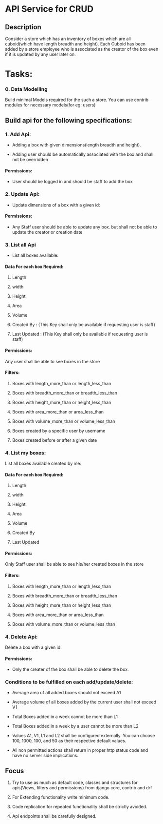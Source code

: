 # API Service for CRUD 


## Description

Consider a store which has an inventory of boxes which are all cuboid(which have length breadth and height). Each Cuboid has been added by a store employee who is associated as the creator of the box even if it is updated by any user later on. 


# Tasks:

### 0. Data Modelling

Build minimal Models required for the such a store. You can use contrib modules for necessary models(for eg: users)


## Build api for the following specifications:

### 1. Add Api: 

- Adding a box with given dimensions(length breadth and height). 

- Adding user should be automatically associated with the box and shall not be overridden

#### Permissions:

- User should be logged in and should be staff to add the box


### 2. Update Api:

- Update dimensions of a box with a given id:

#### Permissions:

- Any Staff user should be able to update any box. but shall not be able to update the creator or creation date


### 3. List all Api

- List all boxes available:

#### Data For each box Required:

1. Length

2. width

3. Height

4. Area

5. Volume

6. Created By :  (This Key shall only be available if requesting user is staff)

7. Last Updated :  (This Key shall only be available if requesting user is staff)

#### Permissions:

Any user shall be able to see boxes in the store

#### Filters:

1. Boxes with length_more_than or length_less_than

2. Boxes with breadth_more_than or breadth_less_than

3. Boxes with height_more_than or height_less_than

4. Boxes with area_more_than or area_less_than

5. Boxes with volume_more_than or volume_less_than

6. Boxes created by a specific user by username

7. Boxes created before or after a given date

### 4. List my boxes:

List all boxes available created by me:

#### Data For each box Required:

1. Length

2. width

3. Height

4. Area

5. Volume

6. Created By

7. Last Updated

#### Permissions:

Only Staff user shall be able to see his/her created boxes in the store

#### Filters:

1. Boxes with length_more_than or length_less_than

2. Boxes with breadth_more_than or breadth_less_than

3. Boxes with height_more_than or height_less_than

4. Boxes with area_more_than or area_less_than

5. Boxes with volume_more_than or volume_less_than


### 4. Delete Api:

Delete a box with a given id: 

#### Permissions:

- Only the creater of the box shall be able to delete the box.


### Conditions to be fulfilled on each add/update/delete:

- Average area of all added boxes should not exceed A1

- Average volume of all boxes added by the current user shall not exceed V1

- Total Boxes added in a week cannot be more than L1

- Total Boxes added in a week by a user cannot be more than L2

- Values A1, V1, L1 and L2 shall be configured externally. You can choose 100, 1000, 100, and 50 as their respective default values.


- All non permitted actions shall return in proper http status code and have no server side implications.


## Focus

1. Try to use as much as default code, classes and structures for apis(Views, filters and permissions) from django core, contrib and drf

2. For Extending functionality write minimum code.

3. Code replication for repeated functionality shall be strictly avoided.

4. Api endpoints shall be carefully designed.

